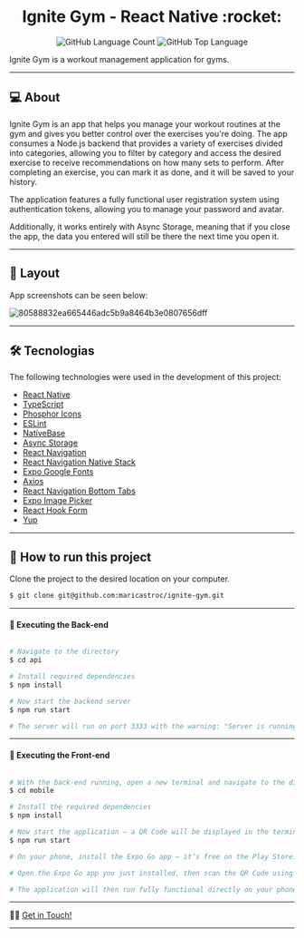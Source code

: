 <p align="center">
  <h1 align="center">Ignite Gym - React Native :rocket:</h1>
</p>

<p align="center" margin-top="25px" >
  <img alt="GitHub Language Count" src="https://img.shields.io/github/languages/count/maricastroc/ignite-gym" />

  <img alt="GitHub Top Language" src="https://img.shields.io/github/languages/top/maricastroc/ignite-gym" />
</p>


Ignite Gym is a workout management application for gyms.

___

## 💻 About
Ignite Gym is an app that helps you manage your workout routines at the gym and gives you better control over the exercises you're doing. The app consumes a Node.js backend that provides a variety of exercises divided into categories, allowing you to filter by category and access the desired exercise to receive recommendations on how many sets to perform. After completing an exercise, you can mark it as done, and it will be saved to your history.

The application features a fully functional user registration system using authentication tokens, allowing you to manage your password and avatar.

Additionally, it works entirely with Async Storage, meaning that if you close the app, the data you entered will still be there the next time you open it.

___

## 🎨 Layout
App screenshots can be seen below:

![80588832ea665446adc5b9a8464b3e0807656dff](https://github.com/user-attachments/assets/9bcddde9-8627-49ba-82a9-0f31cf66ff5a)


___

## 🛠 Tecnologias

The following technologies were used in the development of this project:

- [React Native](https://reactnative.dev/)
- [TypeScript](https://www.typescriptlang.org/)
- [Phosphor Icons](https://phosphoricons.com/)
- [ESLint](https://eslint.org/)
- [NativeBase](https://nativebase.io/)
- [Async Storage](https://reactnative.dev/docs/asyncstorage)
- [React Navigation](https://reactnavigation.org/)
- [React Navigation Native Stack](https://reactnavigation.org/docs/native-stack-navigator/)
- [Expo Google Fonts](https://github.com/expo/google-fonts)
- [Axios](https://axios-http.com/ptbr/docs/intro)
- [React Navigation Bottom Tabs](https://reactnavigation.org/docs/bottom-tab-navigator/)
- [Expo Image Picker](https://docs.expo.dev/versions/latest/sdk/imagepicker/)
- [React Hook Form](https://www.react-hook-form.com/)
- [Yup](https://github.com/jquense/yup)

___

## 🚀 How to run this project

Clone the project to the desired location on your computer.

```bash
$ git clone git@github.com:maricastroc/ignite-gym.git
```
___

#### 🚧 Executing the Back-end
```bash

# Navigate to the directory
$ cd api

# Install required dependencies
$ npm install

# Now start the backend server
$ npm run start

# The server will run on port 3333 with the warning: "Server is running on Port 3333".

```
___

#### 🚧 Executing the Front-end
```bash

# With the back-end running, open a new terminal and navigate to the directory
$ cd mobile

# Install the required dependencies
$ npm install

# Now start the application – a QR Code will be displayed in the termina
$ npm run start

# On your phone, install the Expo Go app – it’s free on the Play Store.

# Open the Expo Go app you just installed, then scan the QR Code using the app.

# The application will then run fully functional directly on your phone.

```

___

👋🏽 [Get in Touch!](https://www.linkedin.com/in/marianacastrorc/)

---
